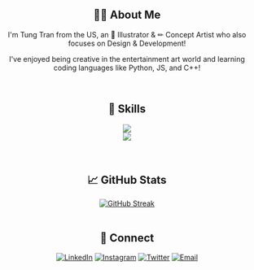 <h2 align="center">👨‍🎨&nbsp;About Me</h2>

<p align="center">I'm Tung Tran from the US, an 🎨 Illustrator & ✏ Concept Artist who also focuses on Design & Development!</p>
<p align="center">I've enjoyed being creative in the entertainment art world and learning coding languages like Python, JS, and C++!</p>


<!--
**tung-tt/tung-tt** is a ✨ _special_ ✨ repository because its `README.md` (this file) appears on your GitHub profile.

Here are some ideas to get you started:
-->
</br>
<h2 align="center">📝&nbsp;Skills</h2>

<div align="center">
  <img src="https://skillicons.dev/icons?i=python,js,c,cpp">
</br>
  <img src="https://skillicons.dev/icons?i=ps,pr,ae,ai">
</div>
</br>
</br>
<h2 align="center">📈&nbsp;GitHub Stats</h2>

<div align="center">
  <a href="https://git.io/streak-stats"><img src="https://streak-stats.demolab.com?user=tung-tt&theme=tokyonight&mode=weekly" alt="GitHub Streak" /></a>
</div>

</br>

<h2 align="center">👋&nbsp;Connect</h2>

<div align="center">
  <a href="https://www.linkedin.com/in/tungotran/"><img alt="LinkedIn" src="https://img.shields.io/badge/-tungotran-blue?style=flat&logo=Linkedin&logoColor=white"></a>
  <a href="https://www.instagram.com/tung_t_tran/"><img alt="Instagram" src="https://img.shields.io/badge/tung_t_tran-%23E4405F.svg?logo=Instagram&logoColor=white"></a>
  <a href="https://twitter.com/tung_t_tran"><img alt="Twitter" src="https://img.shields.io/badge/tung_t_tran-%231DA1F2.svg?logo=Twitter&logoColor=white"></a>
  <a href="mailto:yungtungtt@gmail.com"><img alt="Email" src="https://img.shields.io/badge/-yungtungtt@gmail.com-c14438?style=flat&logo=gmail&logoColor=white"></a>
</div>
